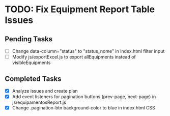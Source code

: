 # TODO: Fix Equipment Report Table Issues

## Pending Tasks
- [ ] Change data-column="status" to "status_nome" in index.html filter input
- [ ] Modify js/exportExcel.js to export allEquipments instead of visibleEquipments

## Completed Tasks
- [x] Analyze issues and create plan
- [x] Add event listeners for pagination buttons (prev-page, next-page) in js/equipamentosReport.js
- [x] Change .pagination-btn background-color to blue in index.html CSS
